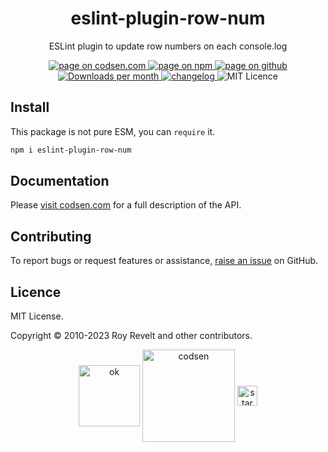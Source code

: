 <h1 align="center">eslint-plugin-row-num</h1>

<p align="center">ESLint plugin to update row numbers on each console.log</p>

<p align="center">
  <a href="https://codsen.com/os/eslint-plugin-row-num" rel="nofollow noreferrer noopener">
    <img src="https://img.shields.io/badge/-codsen-blue?style=flat-square" alt="page on codsen.com">
  </a>
  <a href="https://www.npmjs.com/package/eslint-plugin-row-num" rel="nofollow noreferrer noopener">
    <img src="https://img.shields.io/badge/-npm-blue?style=flat-square" alt="page on npm">
  </a>
  <a href="https://github.com/codsen/codsen/tree/main/packages/eslint-plugin-row-num-tbc" rel="nofollow noreferrer noopener">
    <img src="https://img.shields.io/badge/-github-blue?style=flat-square" alt="page on github">
  </a>
  <a href="https://npmcharts.com/compare/eslint-plugin-row-num?interval=30" rel="nofollow noreferrer noopener" target="_blank">
    <img src="https://img.shields.io/npm/dm/eslint-plugin-row-num.svg?style=flat-square" alt="Downloads per month">
  </a>
  <a href="https://codsen.com/os/eslint-plugin-row-num/changelog" rel="nofollow noreferrer noopener">
    <img src="https://img.shields.io/badge/changelog-here-brightgreen?style=flat-square" alt="changelog">
  </a>
  <img src="https://img.shields.io/badge/licence-MIT-brightgreen.svg?style=flat-square" alt="MIT Licence">
</p>

## Install

This package is not pure ESM, you can `require` it.

```bash
npm i eslint-plugin-row-num
```

## Documentation

Please [visit codsen.com](https://codsen.com/os/eslint-plugin-row-num/) for a full description of the API.

## Contributing

To report bugs or request features or assistance, [raise an issue](https://github.com/codsen/codsen/issues/new/choose) on GitHub.

## Licence

MIT License.

Copyright © 2010-2023 Roy Revelt and other contributors.

<p align="center"><img src="https://codsen.com/images/png-codsen-ok.png" width="98" alt="ok" align="center"> <img src="https://codsen.com/images/png-codsen-1.png" width="148" alt="codsen" align="center"> <img src="https://codsen.com/images/png-codsen-star-small.png" width="32" alt="star" align="center"></p>
